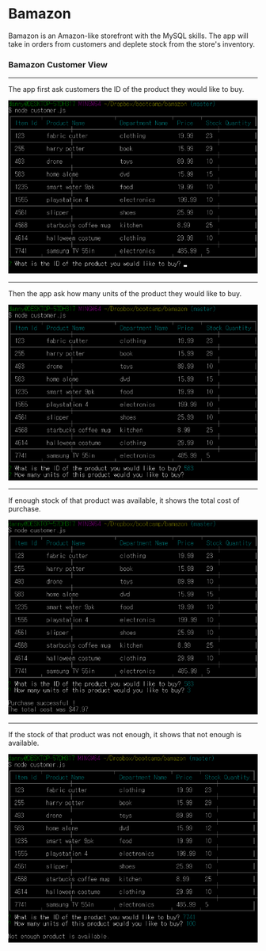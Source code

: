 # Bamazon

Bamazon is an Amazon-like storefront with the MySQL skills.
The app will take in orders from customers and deplete stock from the store's inventory.

### Bamazon Customer View
***

The app first ask customers the ID of the product they would like to buy. 

![Customer View - first question](images/customer-view1.png)

***

Then the app ask how many units of the product they would like to buy.

![Customer View - second question](images/customer-view2.png)

***

If enough stock of that product was available, it shows the total cost of purchase.

![Customer View - successful purchase](images/customer-view3.png)

***

If the stock of that product was not enough, it shows that not enough is available.

![Customer View - fail purchase](images/customer-view4.png)